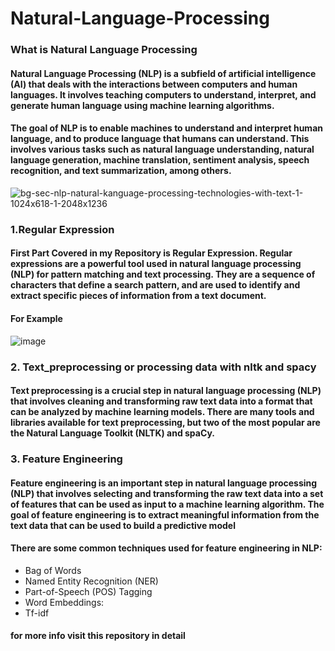 # Natural-Language-Processing
### What is Natural Language Processing
#### Natural Language Processing (NLP) is a subfield of artificial intelligence (AI) that deals with the interactions between computers and human languages. It involves teaching computers to understand, interpret, and generate human language using machine learning algorithms.

#### The goal of NLP is to enable machines to understand and interpret human language, and to produce language that humans can understand. This involves various tasks such as natural language understanding, natural language generation, machine translation, sentiment analysis, speech recognition, and text summarization, among others.
![bg-sec-nlp-natural-kanguage-processing-technologies-with-text-1-1024x618-1-2048x1236](https://user-images.githubusercontent.com/112707550/233834569-a5f69f82-607f-4eae-b124-5c705db5dc90.jpg)


### 1.Regular Expression
#### First Part Covered in my Repository is  Regular Expression. Regular expressions are a powerful tool used in natural language processing (NLP) for pattern matching and text processing. They are a sequence of characters that define a search pattern, and are used to identify and extract specific pieces of information from a text document.
#### For Example
![image](https://user-images.githubusercontent.com/112707550/233834894-d515c780-f769-4f48-a9fa-3876284de341.png)


### 2. Text_preprocessing or processing data with nltk and spacy
#### Text preprocessing is a crucial step in natural language processing (NLP) that involves cleaning and transforming raw text data into a format that can be analyzed by machine learning models. There are many tools and libraries available for text preprocessing, but two of the most popular are the Natural Language Toolkit (NLTK) and spaCy.

### 3. Feature Engineering
#### Feature engineering is an important step in natural language processing (NLP) that involves selecting and transforming the raw text data into a set of features that can be used as input to a machine learning algorithm. The goal of feature engineering is to extract meaningful information from the text data that can be used to build a predictive model
#### There are some common techniques used for feature engineering in NLP:
 * Bag of Words
 * Named Entity Recognition (NER)
 * Part-of-Speech (POS) Tagging
 * Word Embeddings:
 * Tf-idf
 #### for more info visit this repository in detail
